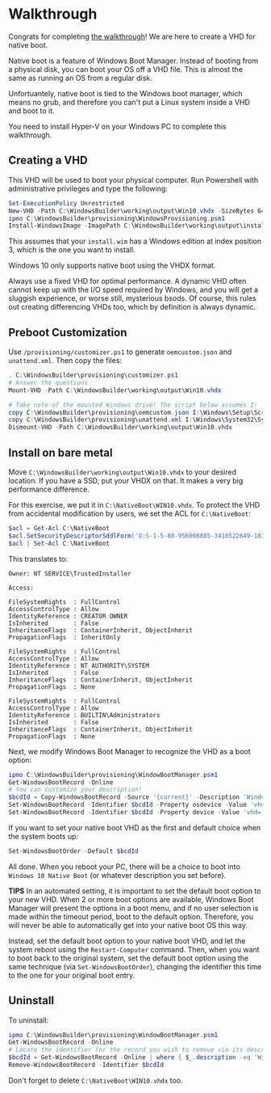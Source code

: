 Walkthrough
===========
Congrats for completing [the walkthrough](./walkthrough.md)! We are here to create a VHD for native boot.

Native boot is a feature of Windows Boot Manager. Instead of booting from a physical disk, you can boot your OS off a VHD file. This is almost the same as
running an OS from a regular disk.

Unfortuantely, native boot is tied to the Windows boot manager, which means no grub, and therefore you can't put a Linux system inside a VHD and boot to it.

You need to install Hyper-V on your Windows PC to complete this walkthrough.


Creating a VHD
--------------
This VHD will be used to boot your physical computer. Run Powershell with administrative privileges and type the following:

```powershell
Set-ExecutionPolicy Unrestricted
New-VHD -Path C:\WindowsBuilder\working\output\Win10.vhdx -SizeBytes 64GB -Fixed
ipmo C:\WindowsBuilder\provisioning\WindowsProvisioning.psm1
Install-WindowsImage -ImagePath C:\WindowsBuilder\working\output\install.wim -Index 3 -VHDPath C:\WindowsBuilder\working\output\Win10.vhdx -UEFI -Compact -NativeBoot -Verbose
```

This assumes that your `install.wim` has a Windows edition at index position 3, which is the one you want to install.

Windows 10 only supports native boot using the VHDX format.

Always use a fixed VHD for optimal performance. A dynamic VHD often cannot keep up with the I/O speed required by Windows, and you will get a sluggish experience, or worse still, 
mysterious bsods. Of course, this rules out creating differencing VHDs too, which by definition is always dynamic.



Preboot Customization
---------------------
Use `/provisioning/customizer.ps1` to generate `oemcustom.json` and `unattend.xml`. Then copy the files:

```powershell
. C:\WindowsBuilder\provisioning\customizer.ps1
# Answer the questions
Mount-VHD -Path C:\WindowsBuilder\working\output\Win10.vhdx

# Take note of the mounted Windows drive! The script below assumes I:
copy C:\WindowsBuilder\provisioning\oemcustom.json I:\Windows\Setup\Scripts\ -Force
copy C:\WindowsBuilder\provisioning\unattend.xml I:\Windows\System32\Sysprep\ -Force
Dismount-VHD -Path C:\WindowsBuilder\working\output\Win10.vhdx
```


Install on bare metal
---------------------
Move `C:\WindowsBuilder\working\output\Win10.vhdx` to your desired location. If you have a SSD, put your VHDX on that. It makes a very big performance difference.

For this exercise, we put it in `C:\NativeBoot\WIN10.vhdx`. To protect the VHD from accidental modification by users, we set the ACL for `C:\NativeBoot`:

```powershell
$acl = Get-Acl C:\NativeBoot
$acl.SetSecurityDescriptorSddlForm('O:S-1-5-80-956008885-3418522649-1831038044-1853292631-2271478464G:S-1-5-21-3743141187-1647405133-3778558433-513D:PAI(A;OICIIO;FA;;;CO)(A;OICI;FA;;;SY)(A;OICI;FA;;;BA)')
$acl | Set-Acl C:\NativeBoot
```

This translates to:
```
Owner: NT SERVICE\TrustedInstaller

Access:

FileSystemRights  : FullControl
AccessControlType : Allow
IdentityReference : CREATOR OWNER
IsInherited       : False
InheritanceFlags  : ContainerInherit, ObjectInherit
PropagationFlags  : InheritOnly

FileSystemRights  : FullControl
AccessControlType : Allow
IdentityReference : NT AUTHORITY\SYSTEM
IsInherited       : False
InheritanceFlags  : ContainerInherit, ObjectInherit
PropagationFlags  : None

FileSystemRights  : FullControl
AccessControlType : Allow
IdentityReference : BUILTIN\Administrators
IsInherited       : False
InheritanceFlags  : ContainerInherit, ObjectInherit
PropagationFlags  : None
```

Next, we modify Windows Boot Manager to recognize the VHD as a boot option:

```powershell
ipmo C:\WindowsBuilder\provisioning\WindowBootManager.psm1
Get-WindowsBootRecord -Online
# You can customize your description!
$bcdId = Copy-WindowsBootRecord -Source '{current}' -Description 'Windows 10 Native Boot'
Set-WindowsBootRecord -Identifier $bcdId -Property osdevice -Value 'vhd=[locate]\NativeBoot\WIN10.vhdx'
Set-WindowsBootRecord -Identifier $bcdId -Property device -Value 'vhd=[locate]\NativeBoot\WIN10.vhdx'
```

If you want to set your native boot VHD as the first and default choice when the system boots up:

```powershell
Set-WindowsBootOrder -Default $bcdId
```

All done. When you reboot your PC, there will be a choice to boot into `Windows 10 Native Boot` (or whatever description you set before).

**TIPS** In an automated setting, it is important to set the default boot option to your new VHD. When 2 or more boot options are available, 
Windows Boot Manager will present the options in a boot menu, and if no user selection is made within the timeout period, boot to the default 
option. Therefore, you will never be able to automatically get into your native boot OS this way.

Instead, set the default boot option to your native boot VHD, and let the system reboot using the `Restart-Computer` command. Then, when you 
want to boot back to the original system, set the default boot option using the same technique (via `Set-WindowsBootOrder`), changing the identifier 
this time to the one for your original boot entry.


Uninstall
---------
To uninstall:

```powershell
ipmo C:\WindowsBuilder\provisioning\WindowBootManager.psm1
Get-WindowsBootRecord -Online
# Locate the identifier for the record you wish to remove via its description, or you can just get its identifier manually
$bcdId = Get-WindowsBootRecord -Online | where { $_.description -eq 'Windows 10 Native Boot' } | select -expand identifier
Remove-WindowsBootRecord -Identifier $bcdId
```

Don't forget to delete `C:\NativeBoot\WIN10.vhdx` too.
